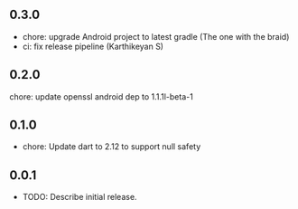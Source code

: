 ## 0.3.0
- chore: upgrade Android project to latest gradle (The one with the braid)
- ci: fix release pipeline (Karthikeyan S)

## 0.2.0
chore: update openssl android dep to 1.1.1l-beta-1

## 0.1.0
* chore: Update dart to 2.12 to support null safety

## 0.0.1

* TODO: Describe initial release.
